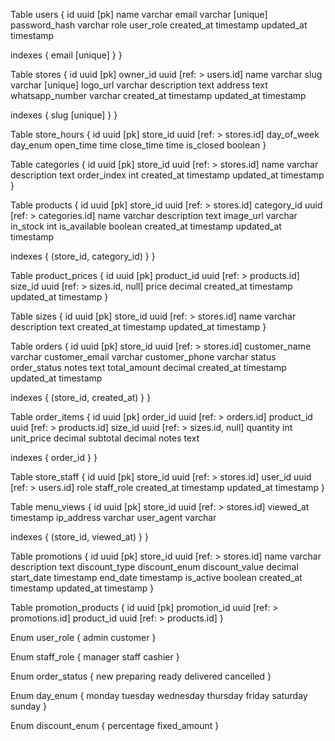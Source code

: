 Table users {
  id uuid [pk]
  name varchar
  email varchar [unique]
  password_hash varchar
  role user_role
  created_at timestamp
  updated_at timestamp

  indexes {
    email [unique]
  }
}

Table stores {
  id uuid [pk]
  owner_id uuid [ref: > users.id]
  name varchar
  slug varchar [unique]
  logo_url varchar
  description text
  address text
  whatsapp_number varchar
  created_at timestamp
  updated_at timestamp

  indexes {
    slug [unique]
  }
}

Table store_hours {
  id uuid [pk]
  store_id uuid [ref: > stores.id]
  day_of_week day_enum
  open_time time
  close_time time
  is_closed boolean
}

Table categories {
  id uuid [pk]
  store_id uuid [ref: > stores.id]
  name varchar
  description text
  order_index int
  created_at timestamp
  updated_at timestamp
}

Table products {
  id uuid [pk]
  store_id uuid [ref: > stores.id]
  category_id uuid [ref: > categories.id]
  name varchar
  description text
  image_url varchar
  in_stock int
  is_available boolean
  created_at timestamp
  updated_at timestamp

  indexes {
    (store_id, category_id)
  }
}

Table product_prices {
  id uuid [pk]
  product_id uuid [ref: > products.id]
  size_id uuid [ref: > sizes.id, null]
  price decimal
  created_at timestamp
  updated_at timestamp
}

Table sizes {
  id uuid [pk]
  store_id uuid [ref: > stores.id]
  name varchar
  description text
  created_at timestamp
  updated_at timestamp
}

Table orders {
  id uuid [pk]
  store_id uuid [ref: > stores.id]
  customer_name varchar
  customer_email varchar
  customer_phone varchar
  status order_status
  notes text
  total_amount decimal
  created_at timestamp
  updated_at timestamp

  indexes {
    (store_id, created_at)
  }
}

Table order_items {
  id uuid [pk]
  order_id uuid [ref: > orders.id]
  product_id uuid [ref: > products.id]
  size_id uuid [ref: > sizes.id, null]
  quantity int
  unit_price decimal
  subtotal decimal
  notes text

  indexes {
    order_id
  }
}

Table store_staff {
  id uuid [pk]
  store_id uuid [ref: > stores.id]
  user_id uuid [ref: > users.id]
  role staff_role
  created_at timestamp
  updated_at timestamp
}

Table menu_views {
  id uuid [pk]
  store_id uuid [ref: > stores.id]
  viewed_at timestamp
  ip_address varchar
  user_agent varchar

  indexes {
    (store_id, viewed_at)
  }
}

Table promotions {
  id uuid [pk]
  store_id uuid [ref: > stores.id]
  name varchar
  description text
  discount_type discount_enum
  discount_value decimal
  start_date timestamp
  end_date timestamp
  is_active boolean
  created_at timestamp
  updated_at timestamp
}

Table promotion_products {
  id uuid [pk]
  promotion_id uuid [ref: > promotions.id]
  product_id uuid [ref: > products.id]
}

Enum user_role {
  admin
  customer
}

Enum staff_role {
  manager
  staff
  cashier
}

Enum order_status {
  new
  preparing
  ready
  delivered
  cancelled
}

Enum day_enum {
  monday
  tuesday
  wednesday
  thursday
  friday
  saturday
  sunday
}

Enum discount_enum {
  percentage
  fixed_amount
}